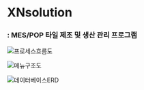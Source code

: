 # XNsolution
### : MES/POP 타일 제조 및 생산 관리 프로그램

![프로세스흐름도](https://user-images.githubusercontent.com/96224803/152660249-f8da57d5-5cf0-4404-9ced-f0afc4a3e500.PNG)

![메뉴구조도](https://user-images.githubusercontent.com/96224803/152660253-951d5662-d503-4f35-9f7a-7cf8204f2e62.PNG)

![데이터베이스ERD](https://user-images.githubusercontent.com/96224803/152660251-d5872309-e335-429b-a4bd-c8b81ca046c0.JPG)
